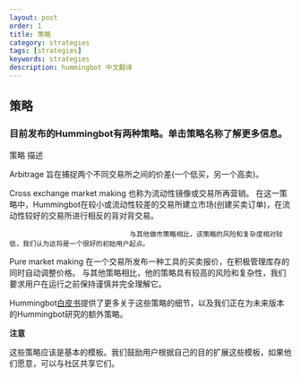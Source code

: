 ```yaml
---
layout: post
order: 1
title: 策略
category: strategies
tags: [strategies]
keywords: strategies
description: hummingbot 中文翻译
---
```


## 策略

### 目前发布的Hummingbot有两种策略。单击策略名称了解更多信息。

策略                               描述

Arbitrage                         旨在捕捉两个不同交易所之间的价差(一个低买，另一个高卖)。

Cross exchange market making      也称为流动性镜像或交易所再营销。
                                  在这一策略中，Hummingbot在较小或流动性较差的交易所建立市场(创建买卖订单)，在流动性较好的交易所进行相反的背对背交易。

                                  与其他做市策略相比，该策略的风险和复杂度相对较低，我们认为这将是一个很好的初始用户起点。
                                  
                                  
Pure market making                在一个交易所发布一种工具的买卖报价，在积极管理库存的同时自动调整价格。
                                  与其他策略相比，他的策略具有较高的风险和复杂性，我们要求用户在运行之前保持谨慎并完全理解它。
                                  
                                  
Hummingbot[白皮书](https://www.hummingbot.io/whitepaper.pdf)提供了更多关于这些策略的细节，以及我们正在为未来版本的Hummingbot研究的额外策略。                                   

**注意**

这些策略应该是基本的模板。我们鼓励用户根据自己的目的扩展这些模板，如果他们愿意，可以与社区共享它们。

